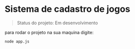 <h1> Sistema de cadastro de jogos</h1>

> Status do projeto: Em desenvolvimento

para rodar o projeto na sua maquina digite:

```
node app.js
```

